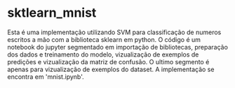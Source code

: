 # sktlearn_mnist
Esta é uma implementação utilizando SVM para classificação de numeros escritos a mão com a biblioteca sklearn em python.
O código é um notebook do jupyter segmentado em importação de bibliotecas, preparação dos dados e treinamento do modelo, vizualização de exemplos de predições e vizualização da matriz de confusão. O ultimo segmento é apenas para vizualização de exemplos do dataset.
A implementação se encontra em 'mnist.ipynb'. 
